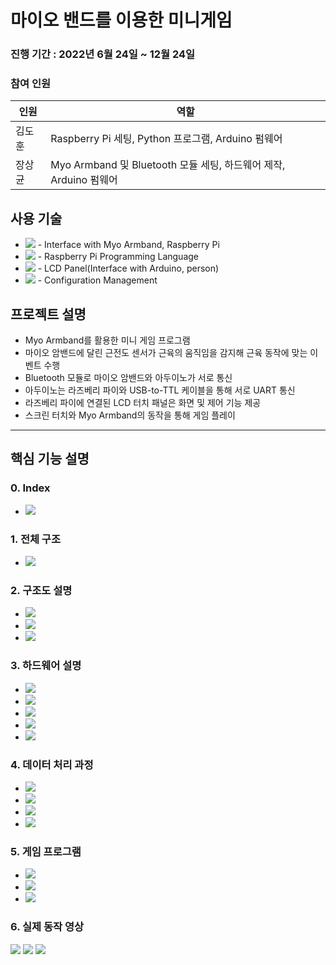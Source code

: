 # 마이오 밴드를 이용한 미니게임
### 진행 기간 : 2022년 6월 24일 ~ 12월 24일
### 참여 인원
|인원|역할|
|---|---|
|김도훈|Raspberry Pi 세팅, Python 프로그램, Arduino 펌웨어|
|장상균|Myo Armband 및 Bluetooth 모듈 세팅, 하드웨어 제작, Arduino 펌웨어|

## 사용 기술
+ <img src="https://img.shields.io/badge/Arduino-00979D?style=flat-square&logo=Arduino&logoColor=white"/> - Interface with Myo Armband, Raspberry Pi
+ <img src ="https://img.shields.io/badge/Python-3776AB?style=flat-square&logo=Python&logoColor=white"/> - Raspberry Pi Programming Language
+ <img src="https://img.shields.io/badge/Raspberry Pi-A22846?style=flat-square&logo=Raspberry Pi&logoColor=white"/> - LCD Panel(Interface with Arduino, person)
+ <img src="https://img.shields.io/badge/GitHub-181717?style=flat-square&logo=GitHub&logoColor=white"/> - Configuration Management

## 프로젝트 설명
+ Myo Armband를 활용한 미니 게임 프로그램
+ 마이오 암밴드에 달린 근전도 센서가 근육의 움직임을 감지해 근육 동작에 맞는 이벤트 수행
+ Bluetooth 모듈로 마이오 암밴드와 아두이노가 서로 통신
+ 아두이노는 라즈베리 파이와 USB-to-TTL 케이블을 통해 서로 UART 통신
+ 라즈베리 파이에 연결된 LCD 터치 패널은 화면 및 제어 기능 제공
+ 스크린 터치와 Myo Armband의 동작을 통해 게임 플레이

---
## 핵심 기능 설명

### 0. Index
+ <img src ="https://github.com/Mellowball/Games-using-Myo_Armband/blob/main/img_Readme/0-index.png"/>

### 1. 전체 구조
+ <img src ="https://github.com/Mellowball/Games-using-Myo_Armband/blob/main/img_Readme/1-1.png"/>

### 2. 구조도 설명
+ <img src ="https://github.com/Mellowball/Games-using-Myo_Armband/blob/main/img_Readme/2-1.png"/>

+ <img src ="https://github.com/Mellowball/Games-using-Myo_Armband/blob/main/img_Readme/2-2.png"/>

+ <img src ="https://github.com/Mellowball/Games-using-Myo_Armband/blob/main/img_Readme/2-3.png"/>

### 3. 하드웨어 설명
+ <img src ="https://github.com/Mellowball/Games-using-Myo_Armband/blob/main/img_Readme/3-1.png"/>

+ <img src ="https://github.com/Mellowball/Games-using-Myo_Armband/blob/main/img_Readme/3-2.png"/>

+ <img src ="https://github.com/Mellowball/Games-using-Myo_Armband/blob/main/img_Readme/3-3.png"/>

+ <img src ="https://github.com/Mellowball/Games-using-Myo_Armband/blob/main/img_Readme/3-4.png"/>

+ <img src ="https://github.com/Mellowball/Games-using-Myo_Armband/blob/main/img_Readme/3-5.png"/>

### 4. 데이터 처리 과정
+ <img src ="https://github.com/Mellowball/Games-using-Myo_Armband/blob/main/img_Readme/4-1.png"/>

+ <img src ="https://github.com/Mellowball/Games-using-Myo_Armband/blob/main/img_Readme/4-2.png"/>

+ <img src ="https://github.com/Mellowball/Games-using-Myo_Armband/blob/main/img_Readme/4-3.png"/>

+ <img src ="https://github.com/Mellowball/Games-using-Myo_Armband/blob/main/img_Readme/4-4.png"/>

### 5. 게임 프로그램
+ <img src ="https://github.com/Mellowball/Games-using-Myo_Armband/blob/main/img_Readme/5-1.png"/>

+ <img src ="https://github.com/Mellowball/Games-using-Myo_Armband/blob/main/img_Readme/5-2.png"/>

+ <img src ="https://github.com/Mellowball/Games-using-Myo_Armband/blob/main/img_Readme/5-3.png"/>

### 6. 실제 동작 영상
<img src ="https://github.com/Mellowball/Games-using-Myo_Armband/blob/main/img_Readme/bluetooth_connect.gif"/>
<img src ="https://github.com/Mellowball/Games-using-Myo_Armband/blob/main/img_Readme/rsp_game.gif"/>
<img src ="https://github.com/Mellowball/Games-using-Myo_Armband/blob/main/img_Readme/dino_game.gif"/>

  
